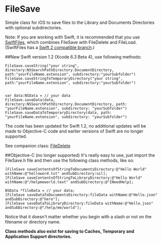 FileSave
========

Simple class for iOS to save files to the Library and Documents Directories with optional subdirectories.

Note: If you are working with Swift, it is recommended that you use [SwiftFiles](https://github.com/sketchytech/SwiftFiles), which combines FileSave with FileDelete and FileLoad. (SwiftFiles has a [Swift 2 compatible branch](https://github.com/sketchytech/SwiftFiles/tree/Swift_2).)

##New Swift version 1.2 (Xcode 6.3 Beta 4), use following methods:
    
    FileSave.saveString("your string", directory:NSSearchPathDirectory.DocumentDirectory, path:"yourFileName.extension", subdirectory:"yourSubfolder")
    FileSave.saveStringToTemporaryDirectory("your string", path:"yourFileName.extension", subdirectory:"yourSubfolder")
    
    
    var data:NSData = // your data 
    FileSave.saveData(data, directory:NSSearchPathDirectory.DocumentDirectory, path: "yourFileName.extension", subdirectory: "yourSubfolder")
    FileSave.saveDataToTemporaryDirectory(data, path: "yourFileName.extension", subdirectory: "yourSubfolder")

The code has been updated for Swift 1.2, no additional updates will be made to Objective-C code and earlier versions of Swift are no longer supported.

See companion class: [FileDelete](https://github.com/sketchytech/FileDelete)

##Objective-C (no longer supported)
It's really easy to use, just import the FileSave.h file and then use the following class methods, like so:

    [FileSave saveContentsOfStringToDocumentsDirectory:@"Hello World" withName:@"helloword.txt" andSubDirectory:nil];
    [FileSave saveContentsOfStringToLibraryDirectory:@"Hello World" withName:@"/helpmeworld.text" andSubDirectory:@"INeedHelp];
    
    NSData *fileData = // your data;
    [FileSave saveDataToDocumentsDirectory:fileData withName:@"Hello.json" andSubDirectory:@"hero"];
    [FileSave saveDataToLibraryDirectory:fileData withName:@"Hello.json" andSubDirectory:@"/help/me/world"];

Notice that it doesn't matter whether you begin with a slash or not on the filename or directory name.

<b>Class methods also exist for saving to Caches, Temporary and Application Support directories.</b>

